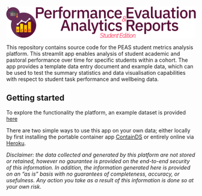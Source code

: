 <p align='center'>
<img src='utilities/banner.png'>
</p>

This repository contains source code for the PEAS student metrics analysis platform. This streamlit app enables analysis of student academic and pastoral performance over time for specific students within a cohort. The app provides a template data entry document and example data, which can be used to test the summary statistics and data visualisation capabilities with respect to student task performance and wellbeing data.


## Getting started

<!-- To explore this app using the example data, click the "Launch Binder" button above. When prompted to upload a dataset? -->

To explore the functionality the platform, an example dataset is provided [here]()

There are two simple ways to use this app on your own data; either locally by first installing the portable container app [ContainDS](https://containds.com/desktop/installation-and-setup/) or entirely online via [Heroku](heroku-link).



*Disclaimer: the data collected and generated by this platform are not stored or retained, however no gaurantee is provided on the end-to-end security of this information. In addition, the information generated here is provided on an “as is” basis with no guarantees of completeness, accuracy, or usefulness. Any action you take as a result of this information is done so at your own risk.*
